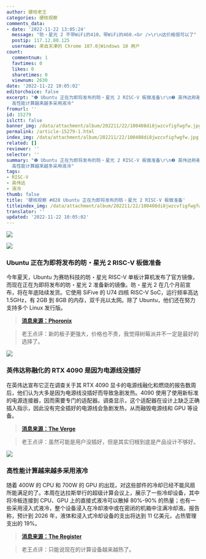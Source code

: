 ```yaml
---
author: 硬核老王
categories: 硬核观察
comments_data:
- date: '2022-11-22 13:05:24'
  message: "昉・星光 2 不带WiFi的410，带WiFi的460.<br />\r\n这价格很可以了"
  postip: 117.12.80.125
  username: 来自天津的 Chrome 107.0|Windows 10 用户
count:
  commentnum: 1
  favtimes: 0
  likes: 0
  sharetimes: 0
  viewnum: 2630
date: '2022-11-22 10:05:02'
editorchoice: false
excerpt: "❶ Ubuntu 正在为即将发布的昉・星光 2 RISC-V 板做准备\r\n❷ 英伟达称融化的 RTX 4090 是因为电源线没插好\r\n❸
  高性能计算越来越多采用液冷"
fromurl: ''
id: 15279
islctt: false
banner_img: /data/attachment/album/202211/22/100408di8jwzcvfigfwgfw.jpg
permalink: /article-15279-1.html
index_img: /data/attachment/album/202211/22/100408di8jwzcvfigfwgfw.jpg
related: []
reviewer: ''
selector: ''
summary: "❶ Ubuntu 正在为即将发布的昉・星光 2 RISC-V 板做准备\r\n❷ 英伟达称融化的 RTX 4090 是因为电源线没插好\r\n❸
  高性能计算越来越多采用液冷"
tags:
- RISC-V
- 英伟达
- 液冷
thumb: false
title: '硬核观察 #828 Ubuntu 正在为即将发布的昉・星光 2 RISC-V 板做准备'
titleindex_img: /data/attachment/album/202211/22/100408di8jwzcvfigfwgfw.jpg
translator: ''
updated: '2022-11-22 10:05:02'
---
```


![](/data/attachment/album/202211/22/100408di8jwzcvfigfwgfw.jpg)


![](/data/attachment/album/202211/22/100416bjizxuiuyrstiptu.jpg)


### Ubuntu 正在为即将发布的昉・星光 2 RISC-V 板做准备


今年夏天，Ubuntu 为赛昉科技的昉・星光 RISC-V 单板计算机发布了官方镜像，而现在正在为即将发布的昉・星光 2 准备新的镜像。昉・星光 2 在几个月前宣布，将在年底陆续发货。它使用 SiFive 的 U74 四核 RISC-V SoC，运行频率高达 1.5GHz，有 2GB 到 8GB 的内存，双千兆以太网。除了 Ubuntu，他们还在努力支持多个 Linux 发行版。



> 
> **[消息来源：Phoronix](https://www.phoronix.com/news/Ubuntu-StarFive-VisionFive-2)**
> 
> 
> 



> 
> 老王点评：新的板子更强大，价格也不贵，我觉得树莓派并不一定是最好的选择了。
> 
> 
> 


![](/data/attachment/album/202211/22/100427nenqt0qtu4e3s0o8.jpg)


### 英伟达称融化的 RTX 4090 是因为电源线没插好


在英伟达宣布它正在调查关于其 RTX 4090 显卡的电源线融化和燃烧的报告数周后，他们认为大多是因为电源线没插好而导致急剧发热。4090 使用了使用新标准的电源连接器，因而需要专门的适配器。调查显示，这个适配器在设计上缺乏正确插入指示，因此没有完全插好的电源线会急剧发热，从而融毁电源线和 GPU 等设备。



> 
> **[消息来源：The Verge](https://www.theverge.com/2022/11/18/23466974/nvidia-rtx-4090-power-cable-12vhpwr-melt-burn-plugged-in)**
> 
> 
> 



> 
> 老王点评：虽然可能是用户没插好，但是其实归根到底是产品设计不够好。
> 
> 
> 


![](/data/attachment/album/202211/22/100439vhczv1qq5ulubjuo.jpg)


### 高性能计算越来越多采用液冷


随着 400W 的 CPU 和 700W 的 GPU 的出现，对这些部件的冷却已经不能风扇所能满足的了。本周在达拉斯举行的超级计算会议上，展示了一些冷却设备，其中将冷板连接到 CPU、GPU 上的直接式液冷可以散掉 80%-90% 的热量；也有一些采用浸入式液冷，整个设备浸入在冷却液中或在密闭的机箱中注满冷却液。报告称，预计到 2026 年，液体和浸入式冷却设备的支出将达到 11 亿美元，占热管理支出的 19%。



> 
> **[消息来源：The Register](https://www.theregister.com/2022/11/19/liquid_cooling_sc22)**
> 
> 
> 



> 
> 老王点评：只能说现在的计算设备越来越热了。
> 
> 
>